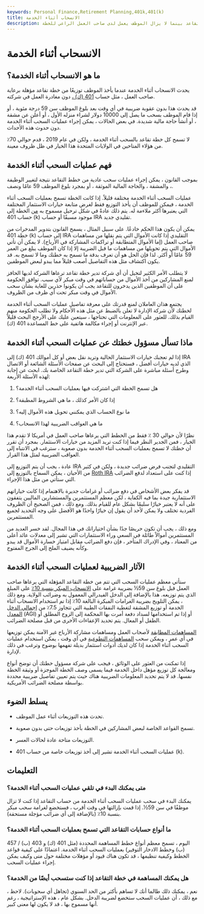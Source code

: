 ```yaml
---
keywords: Personal Finance,Retirement Planning,401k,401(k)
title: الانسحاب أثناء الخدمة
description: يُسمح بعمليات السحب أثناء الخدمة بموجب بعض خطط التقاعد بينما لا يزال الموظف يعمل لدى صاحب العمل الراعي للخطة.
---
```


# الانسحاب أثناء الخدمة
## ما هو الانسحاب أثناء الخدمة؟

يحدث الانسحاب أثناء الخدمة عندما يأخذ الموظف توزيعًا من خطة تقاعد مؤهلة برعاية صاحب العمل ، مثل حساب [401 (ك) ،](/401kplan) دون مغادرة العمل في شركته.

قد يحدث هذا بدون عقوبة ضريبية في أي وقت بعد بلوغ الموظف سن 59 درجة مئوية ، أو إذا قام الموظف بسحب ما يصل إلى 10000 دولار لشراء منزله الأول ، أو أعلن عن مشقة ، أو أنشأ حاجة مالية شديدة. في بعض الحالات ، يمكن إجراء عمليات السحب أثناء الخدمة دون حدوث هذه الأحداث.

لا تسمح كل خطة تقاعد بالسحب أثناء الخدمة ، ولكن في عام 2019 ، قدم حوالي 70٪ من هؤلاء المتاحين في الولايات المتحدة هذا الخيار في ظل ظروف معينة.

## فهم عمليات السحب أثناء الخدمة

بموجب القانون ، يمكن إجراء عمليات سحب عادية من خطط التقاعد نتيجة لتغيير الوظيفة ، والمشقة ، والحاجة المالية الموثقة ، أو بمجرد بلوغ الموظف 59 عامًا ونصف.

عمليات السحب أثناء الخدمة مختلفة قليلاً. إذا كانت الخطة تسمح بعمليات السحب أثناء الخدمة ، فيمكن للموظف أن يأخذ التوزيع فقط لغرض متابعة خيارات الاستثمار المختلفة التي يعتبرها أكثر ملاءمة له. يتم ذلك عادةً في شكل ترحيل مسموح به [من](/ira-rollover) الخطة إلى حساب 401 (k) موجود مسبقًا أو حساب IRA تقليدي جديد.

يمكن أن يكون هذا الحكم خادعًا. على سبيل المثال ، يسمح القانون بتدوير المدخرات من خطة 401 (k) إلى حساب IRA التقليدي إذا كانت الأموال التي يتم نقلها من مساهمات صاحب العمل (إما الأموال المتطابقة أو تراكمات المشاركة في الأرباح). لا يمكن أن تأتي الأموال التي يتم تحويلها من مساهمات ما قبل الضريبة إلا إذا كان الموظف يبلغ من العمر 59 عامًا أو أكثر. لذا فإن الحل هو أن تعرف بدقة ما تسمح به خطتك وما لا تسمح به. قد يكون اكتشاف مثل هذه التفاصيل أصعب قليلاً مما يبدو لبعض الموظفين.

لا يتطلب الأمر الكثير لتخيل أن أي شركة تدير خطة تقاعد ترعاها الشركة لديها الحافز لمنع المشاركين من أخذ الأموال من حساباتهم في وقت مبكر لأي سبب. توافق الحكومة على أن الموظفين الذين يدخرون للتقاعد يجب أن يكونوا حذرين للغاية بشأن سحب الأموال في وقت مبكر تحت أي ظرف من الظروف.

يجتمع هذان العاملان لمنع قدرتك على معرفة تفاصيل عمليات السحب أثناء الخدمة لخطتك لأن شركة الإدارة لا تعلن بالضبط عن مثل هذه الأحكام ولا تطلب الحكومة منهم القيام بذلك. للعثور على المعلومات التي تحتاجها ، سيتعين عليك على الأرجح البحث قليلاً عبر الإنترنت أو إجراء مكالمة هاتفية على خط المساعدة 401 (ك).

## ماذا تسأل مسؤول خطتك عن عمليات السحب أثناء الخدمة

إذا لم تعجبك خيارات الاستثمار الحالية وتريد نقل بعض أو كل أموالك 401 (ك) إلى IRA الذي لديه خيارات أفضل ، فستحتاج إلى البحث عن صفحات الأسئلة الشائعة أو الاتصال وطرح أسئلة مباشرة على الشركة التي تدير خطة التقاعد الخاصة بك. ابحث عن إجابة لهذه الأسئلة الأربعة:

1. هل تسمح الخطة التي اشتركت فيها بعمليات السحب أثناء الخدمة؟

1. إذا كان الأمر كذلك ، ما هي الشروط المطبقة؟

1. ما نوع الحساب الذي يمكنني تحويل هذه الأموال إليه؟

1. ما هي العواقب الضريبية لهذا الانسحاب؟

نظرًا لأن حوالي 30 ٪ فقط من الخطط التي يرعاها صاحب العمل في أمريكا لا تقدم هذا الخيار ، فمن الجدير النظر فيما إذا كنت تريد المزيد من خيارات الاستثمار. بمجرد أن تقرر أن خطتك لا تسمح بعمليات السحب أثناء الخدمة بدون صعوبة ، سترغب في الانتباه إلى العواقب الضريبية لمثل هذا القرار.

عادة ، يجب أن يتم التوزيع إلى IRA التقليدي لتجنب فرض ضرائب جديدة ، ولكن في كثير من الأحيان ، يمكن السماح بالتوزيع إلى [Roth IRA](/rothira) إذا كنت على استعداد لدفع الضرائب التي ستأتي من مثل هذا الإجراء.

قد يفكر بعض الأشخاص في دفع ضرائب أو غرامات جديرة بالاهتمام إذا كانت خياراتهم الاستثمارية جيدة بما فيه الكفاية ، لكن معظم المستثمرين والمستشارين الماليين يتفقون على أنه لا يعتبر خيارًا سليمًا بشكل عام للقيام بذلك. ومع ذلك ، فمن الصحيح أن الظروف الفردية تختلف ولا يمكن لأحد أن يقول إن خيارًا واحدًا هو الأفضل على وجه التحديد لجميع المستثمرين.

ومع ذلك ، يجب أن تكون حريصًا جدًا بشأن اختياراتك في هذا المجال. لقد خسر العديد من المستثمرين أموالاً طائلة في السعي وراء الاستثمارات التي تشير إلى معدلات عائد أعلى من المعتاد ، وفي الإدراك المتأخر ، فإن دفع الضرائب مقابل امتياز خسارة الأموال قد يبدو وكأنه يضيف الملح إلى الجرح المفتوح.

## الآثار الضريبية لعمليات السحب أثناء الخدمة

ستأتي معظم عمليات السحب التي تتم من خطة التقاعد المؤهلة التي يرعاها صاحب العمل قبل بلوغ سن 59½ بضريبة غرامة على [الانسحاب المبكر بنسبة 10٪](/earlywithdrawal) على المبلغ الذي يتم توزيعه. هذا بالإضافة إلى الدخل الفيدرالي المعمول به وضرائب الولاية. ومع ذلك ، يمكن التلويح بضريبة الغرامات المبكرة البالغة 10٪ إذا تم استخدام الانسحاب أثناء الخدمة أو توزيع المشقة لتغطية النفقات الطبية التي تتجاوز 7.5٪ من [إجمالي الدخل المعدل](/agi) (AGI) أو إذا تم استخدامها لسداد دفعة أمرت بها المحكمة إلى الزوج المطلق أو الطفل أو المعال. يتم تحديد الإعفاءات الأخرى من قبل مصلحة الضرائب.

[المساهمات المطابقة](/matchingcontribution) لأصحاب العمل ومساهمات مشاركة الأرباح غير الآمنة يمكن توزيعها في أي عمر ، ويمكن سحب [المساهمات التطوعية](/additional-voluntary-contribution) في أي وقت ، يمكن استخدام عمليات السحب أثناء الخدمة إذا كان لديك أدوات استثمار بديلة تفهمها بوضوح وترغب في ذلك لإدارة.

إذا تمكنت من العثور على الوثائق ، فيجب على شركة مسؤول خطتك أن توضح أنواع ومعالجة كل توزيع مؤهل داخل الخدمة فيما يسمى وصف الخطة الموجزة أو وثيقة الخطة نفسها. قد لا يتم تحديد المعلومات الضريبية هناك حيث يتم تعيين تفاصيل ضريبية محددة بواسطة مصلحة الضرائب الأمريكية.

## يسلط الضوء

- تحدث هذه التوزيعات أثناء عمل الموظف.

- تسمح القواعد الخاصة لبعض المشاركين في الخطة بأخذ توزيعات حتى بدون صعوبة.

- التوزيعات متاحة عادة لحالات العسر.

- عمليات السحب أثناء الخدمة تشير إلى أخذ توزيعات خاصة من حساب 401 (k).

## التعليمات

### متى يمكنك البدء في تلقي عمليات السحب أثناء الخدمة؟

يمكنك البدء في سحب عمليات السحب أثناء الخدمة من حساب التقاعد إذا كنت لا تزال موظفًا في سن 59½. إذا قمت بإزالتها في وقت أقرب ، فستخضع لغرامة سحب مبكر بنسبة 10٪ (بالإضافة إلى أي ضرائب مؤجلة مستحقة).

### ما أنواع حسابات التقاعد التي تسمح بعمليات السحب أثناء الخدمة؟

اليوم ، تسمح معظم أنواع خطط المساهمة المحددة (مثل 401 (ك) و 403 (ب) / 457 (ب) وخطط الادخار التوفير) بعمليات السحب أثناء الخدمة. اعتمادًا على كيفية قواعد الخطط وكيفية تنظيمها ، قد تكون هناك قيود أو مؤهلات مختلفة حول متى وكيف يمكن إجراء عمليات السحب.

### هل يمكنك المساهمة في خطة التقاعد إذا كنت ستسحب أيضًا من الخدمة؟

نعم ، يمكنك ذلك طالما أنك لا تساهم بأكثر من الحد السنوي (تجاهل أي سحوبات). لاحظ ، مع ذلك ، أن عمليات السحب ستخضع لضريبة الدخل. بشكل عام ، هذه الإستراتيجية ، رغم أنها مسموح بها ، قد لا يكون لها معنى كبير.

